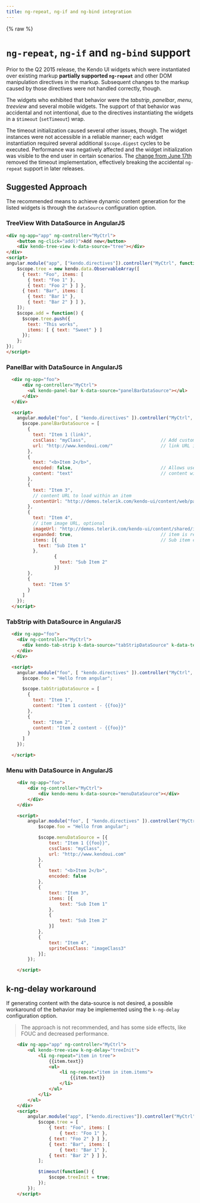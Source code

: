```yaml
---
title: ng-repeat, ng-if and ng-bind integration
---
```


{% raw %}


# `ng-repeat`, `ng-if` and `ng-bind` support

Prior to the Q2 2015 release, the Kendo UI widgets which were instantiated over existing markup **partially supported `ng-repeat`** and other DOM manipulation directives in the markup. Subsequent changes to the markup caused by those directives were not handled correctly, though.

The widgets who exhibited that behavior were the *tabstrip*, *panelbar*, *menu*, *treeview* and several mobile widgets. The support of that behavior was accidental and not intentional, due to the directives instantiating the widgets in a `$timeout` (`setTimeout`) wrap.

The timeout initialization caused several other issues, though. The widget instances were not accessible in a reliable manner; each widget instantiation required several additional `$scope.digest` cycles to be executed.
Performance was negatively affected and the widget initialization was visible to the end user in certain scenarios. The [change from June 17th](https://github.com/telerik/kendo-ui-core/commit/0a4912ea9c14b2924d9914a5108ae2c2f636e4ed) removed the timeout implementation,
effectively breaking the accidental `ng-repeat` support in later releases.

## Suggested Approach

The recommended means to achieve dynamic content generation for the listed widgets is through the `dataSource` configuration option.

### TreeView With DataSource in AngularJS

```html
<div ng-app="app" ng-controller="MyCtrl">
    <button ng-click="add()">Add new</button>
    <div kendo-tree-view k-data-source="tree"></div>
</div>
<script>
angular.module("app", ["kendo.directives"]).controller("MyCtrl", function($scope) {
    $scope.tree = new kendo.data.ObservableArray([
      { text: "Foo", items: [
        { text: "Foo 1" },
        { text: "Foo 2" } ] },
      { text: "Bar", items: [
        { text: "Bar 1" },
        { text: "Bar 2" } ] },
    ]);
    $scope.add = function() {
      $scope.tree.push({
        text: "This works",
        items: [ { text: "Sweet" } ]
      });
    };
});
</script>
```

### PanelBar with DataSource in AngularJS
```html
  <div ng-app="foo">
      <div ng-controller="MyCtrl">
        <ul kendo-panel-bar k-data-source="panelBarDataSource"></ul>
      </div>
  </div>

  <script>
    angular.module("foo", [ "kendo.directives" ]).controller("MyCtrl", function($scope) {
      $scope.panelBarDataSource = [
        {
          text: "Item 1 (link)",
          cssClass: "myClass",                            // Add custom CSS class to the item, optional, added 2012 Q3 SP1.
          url: "http://www.kendoui.com/"                  // link URL if navigation is needed (optional)
        },
        {
          text: "<b>Item 2</b>",
          encoded: false,                                 // Allows use of HTML for item text
          content: "text"                                 // content within an item
        },
        {
          text: "Item 3",
          // content URL to load within an item
          contentUrl: "http://demos.telerik.com/kendo-ui/content/web/panelbar/ajax/ajaxContent1.html"
        },
        {
          text: "Item 4",
          // item image URL, optional
          imageUrl: "http://demos.telerik.com/kendo-ui/content/shared/icons/sports/baseball.png",
          expanded: true,                                 // item is rendered expanded
          items: [{                                       // Sub item collection.
            text: "Sub Item 1"
          },
                  {
                    text: "Sub Item 2"
                  }]
        },
        {
          text: "Item 5"
        }
      ]
    });
  </script>
```

### TabStrip with DataSource in AngularJS
```html
  <div ng-app="foo">
    <div ng-controller="MyCtrl">
      <div kendo-tab-strip k-data-source="tabStripDataSource" k-data-text-field="'text'" k-data-content-field="'content'"></div>
    </div>
  </div>

  <script>
    angular.module("foo", [ "kendo.directives" ]).controller("MyCtrl", function($scope) {
      $scope.foo = "Hello from angular";

      $scope.tabStripDataSource = [
        {
          text: "Item 1",
          content: "Item 1 content - {{foo}}"
        },
        {
          text: "Item 2",
          content: "Item 2 content - {{foo}}"
        }
      ]
    });

  </script>
```

### Menu with DataSource in AngularJS
```html
    <div ng-app="foo">
        <div ng-controller="MyCtrl">
            <div kendo-menu k-data-source="menuDataSource"></div>
        </div>
    </div>

    <script>
        angular.module("foo", [ "kendo.directives" ]).controller("MyCtrl", function($scope) {
            $scope.foo = "Hello from angular";

            $scope.menuDataSource = [{
                text: "Item 1 {{foo}}",
                cssClass: "myClass",
                url: "http://www.kendoui.com"
            },
            {
                text: "<b>Item 2</b>",
                encoded: false
            },
            {
                text: "Item 3",
                items: [{
                    text: "Sub Item 1"
                },
                {
                    text: "Sub Item 2"
                }]
            },
            {
                text: "Item 4",
                spriteCssClass: "imageClass3"
            }];
        });

    </script>
```

## k-ng-delay workaround

If generating content with the data-source is not desired, a possible workaround of the behavior may be implemented using the `k-ng-delay` configuration option.

> The approach is not recommended, and has some side effects, like FOUC and decreased performance.

```html
    <div ng-app="app" ng-controller="MyCtrl">
        <ul kendo-tree-view k-ng-delay="treeInit">
            <li ng-repeat="item in tree">
                {{item.text}}
                <ul>
                    <li ng-repeat="item in item.items">
                        {{item.text}}
                    </li>
                </ul>
            </li>
        </ul>
    </div>
    <script>
        angular.module("app", ["kendo.directives"]).controller("MyCtrl", function($scope, $timeout) {
            $scope.tree = [
                { text: "Foo", items: [
                    { text: "Foo 1" },
                { text: "Foo 2" } ] },
                { text: "Bar", items: [
                    { text: "Bar 1" },
                { text: "Bar 2" } ] },
            ];

            $timeout(function() {
                $scope.treeInit = true;
            });
        });
    </script>
```
